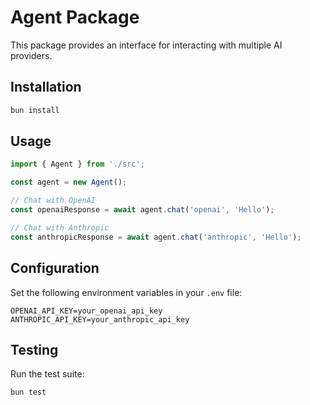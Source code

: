 # Agent Package

This package provides an interface for interacting with multiple AI providers.

## Installation

```bash
bun install
```

## Usage

```typescript
import { Agent } from './src';

const agent = new Agent();

// Chat with OpenAI
const openaiResponse = await agent.chat('openai', 'Hello');

// Chat with Anthropic
const anthropicResponse = await agent.chat('anthropic', 'Hello');
```

## Configuration

Set the following environment variables in your `.env` file:

```
OPENAI_API_KEY=your_openai_api_key
ANTHROPIC_API_KEY=your_anthropic_api_key
```

## Testing

Run the test suite:

```bash
bun test
```
